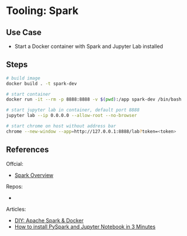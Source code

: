 # Tooling: Spark

## Use Case

+ Start a Docker container with Spark and Jupyter Lab installed

## Steps

```bash
# build image
docker build . -t spark-dev

# start container
docker run -it --rm -p 8888:8888 -v $(pwd):/app spark-dev /bin/bash

# start jupyter lab in container, default port 8888
jupyter lab --ip 0.0.0.0 --allow-root --no-browser

# start chrome on host without address bar
chrome --new-window --app=http://127.0.0.1:8888/lab?token=<token>
```

## References

Offcial:  

+ [Spark Overview](https://spark.apache.org/docs/latest/)

Repos:  

+ [](https://github.com/big-data-europe/docker-spark)

Articles:  

+ [DIY: Apache Spark & Docker](https://towardsdatascience.com/diy-apache-spark-docker-bb4f11c10d24)
+ [How to install PySpark and Jupyter Notebook in 3 Minutes](https://www.sicara.ai/blog/2017-05-02-get-started-pyspark-jupyter-notebook-3-minutes)

